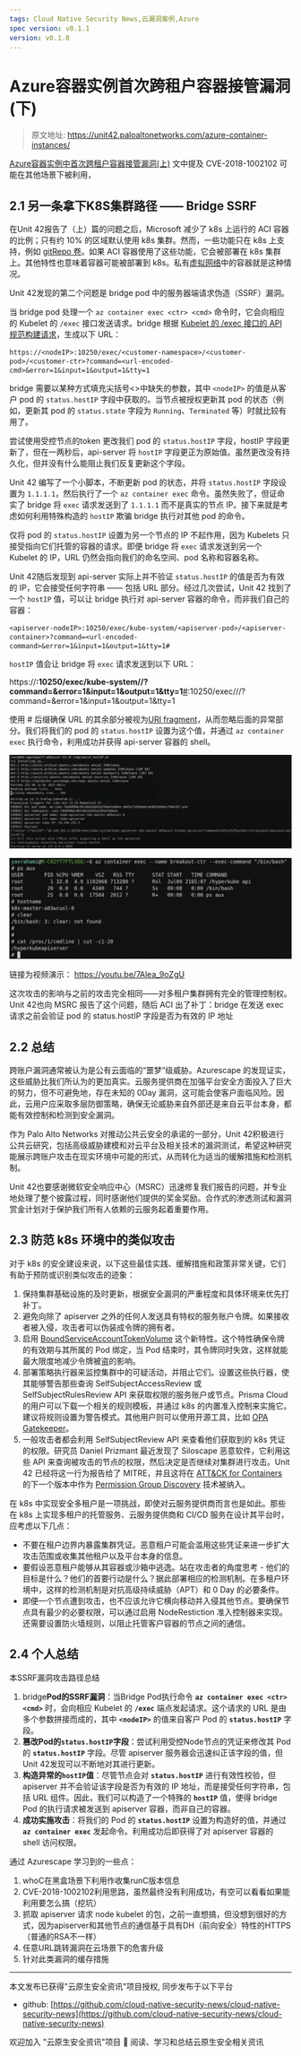 ```yaml
---
tags: Cloud Native Security News,云漏洞案例,Azure
spec version: v0.1.1
version: v0.1.0
---
```


# Azure容器实例首次跨租户容器接管漏洞(下)

> 原文地址: https://unit42.paloaltonetworks.com/azure-container-instances/

[Azure容器实例中首次跨租户容器接管漏洞(上)](./2023-12-12_Azure容器实例中首次跨租户容器接管漏洞(上).md) 文中提及 CVE-2018-1002102 可能在其他场景下被利用，

## 2.1 另一条拿下K8S集群路径 —— Bridge SSRF

在Unit 42报告了（上）篇的问题之后，Microsoft 减少了 k8s 上运行的 ACI 容器的比例；只有约 10% 的区域默认使用 k8s 集群。然而，一些功能只在 k8s 上支持，例如 [gitRepo 卷](https://docs.microsoft.com/en-us/azure/container-instances/container-instances-volume-gitrepo)。如果 ACI 容器使用了这些功能，它会被部署在 k8s 集群上。其他特性也意味着容器可能被部署到 k8s。私有[虚拟网络](https://docs.microsoft.com/en-us/azure/container-instances/container-instances-vnet)中的容器就是这种情况。

Unit 42发现的第二个问题是 bridge pod 中的服务器端请求伪造（SSRF）漏洞。

当 bridge pod 处理一个 `az container exec <ctr> <cmd>` 命令时，它会向相应的 Kubelet 的 `/exec` 接口发送请求。bridge 根据 [Kubelet 的 /exec 接口的 API 规范构建请求](https://github.com/kubernetes/kubernetes/blob/8088b3e67d3f917a94b4ac530579c22cd7688fe6/pkg/kubelet/server/server.go#L421)，生成以下 URL：

```
https://<nodeIP>:10250/exec/<customer-namespace>/<customer-pod>/<customer-ctr>?command=<url-encoded-cmd>&error=1&input=1&output=1&tty=1
```

bridge 需要以某种方式填充尖括号<>中缺失的参数，其中 `<nodeIP>` 的值是从客户 pod 的 `status.hostIP` 字段中获取的。当节点被授权更新其 pod 的状态（例如，更新其 pod 的 `status.state` 字段为 `Running`、`Terminated` 等）时就比较有用了。

尝试使用受控节点的token 更改我们 pod 的 `status.hostIP` 字段，hostIP 字段更新了，但在一两秒后，api-server 将 `hostIP` 字段更正为原始值。虽然更改没有持久化，但并没有什么能阻止我们反复更新这个字段。

Unit 42 编写了一个小脚本，不断更新 pod 的状态，并将 `status.hostIP` 字段设置为 `1.1.1.1`，然后执行了一个 `az container exec` 命令。虽然失败了，但证命实了 bridge 将 `exec` 请求发送到了 `1.1.1.1` 而不是真实的节点 IP。接下来就是考虑如何利用特殊构造的 `hostIP` 欺骗 bridge 执行对其他 pod 的命令。

仅将 pod 的 `status.hostIP` 设置为另一个节点的 IP 不起作用，因为 Kubelets 只接受指向它们托管的容器的请求。即便 bridge 将 `exec` 请求发送到另一个 Kubelet 的 IP，URL 仍然会指向我们的命名空间、pod 名称和容器名称。

Unit 42随后发现到 api-server 实际上并不验证 `status.hostIP` 的值是否为有效的 IP，它会接受任何字符串 —— 包括 URL 部分。经过几次尝试，Unit 42 找到了一个 `hostIP` 值，可以让 bridge 执行对 api-server 容器的命令，而非我们自己的容器：

```
<apiserver-nodeIP>:10250/exec/kube-system/<apiserver-pod>/<apiserver-container>?command=<url-encoded-command>&error=1&input=1&output=1&tty=1#
```

`hostIP` 值会让 bridge 将 `exec` 请求发送到以下 URL：

https://**<apiserver-nodeIP>:10250/exec/kube-system/<apiserver-pod-name>/<apiserver-ctr>?command=<url-encoded-command>&error=1&input=1&output=1&tty=1**<u>#</u>:10250/exec/<customer-namespace>/<customer-pod-name>/<customer-ctr-name>?command=<command>&error=1&input=1&output=1&tty=1

使用 # 后缀确保 URL 的其余部分被视为[URI fragment](https://en.wikipedia.org/wiki/URI_fragment)，从而忽略后面的异常部分。我们将我们的 pod 的 `status.hostIP` 设置为这个值，并通过 `az container exec` 执行命令，利用成功并获得 api-server 容器的 shell。

![patch_hostIP](./image/2023-12-14_Azure容器实例中首次跨租户容器接管漏洞(下)/Figure16.png)

![get_apiserver_shell](./image/2023-12-14_Azure容器实例中首次跨租户容器接管漏洞(下)/Figure17.png)

链接为视频演示：
https://youtu.be/7Alea_9oZgU

这次攻击的影响与之前的攻击完全相同——对多租户集群拥有完全的管理控制权。Unit 42也向 MSRC 报告了这个问题，随后 ACI 出了补丁：bridge 在发送 exec 请求之前会验证 pod 的 status.hostIP 字段是否为有效的 IP 地址

## 2.2 总结
跨账户漏洞通常被认为是公有云面临的“噩梦”级威胁。Azurescape 的发现证实，这些威胁比我们所认为的更加真实。云服务提供商在加强平台安全方面投入了巨大的努力，但不可避免地，存在未知的 0Day 漏洞，这可能会使客户面临风险。因此，云用户应采取多层防御策略，确保无论威胁来自外部还是来自云平台本身，都能有效控制和检测到安全漏洞。

作为 Palo Alto Networks 对推动公共云安全的承诺的一部分，Unit 42积极进行公共云研究，包括高级威胁建模和对云平台及相关技术的漏洞测试，希望这种研究能展示跨账户攻击在现实环境中可能的形式，从而转化为适当的缓解措施和检测机制。

Unit 42也要感谢微软安全响应中心（MSRC）迅速修复我们报告的问题，并专业地处理了整个披露过程，同时感谢他们提供的奖金奖励。合作式的渗透测试和漏洞赏金计划对于保护我们所有人依赖的云服务起着重要作用。

## 2.3 防范 k8s 环境中的类似攻击
对于 k8s 的安全建设来说，以下这些最佳实践、缓解措施和政策非常关键，它们有助于预防或识别类似攻击的迹象：

1. 保持集群基础设施的及时更新，根据安全漏洞的严重程度和具体环境来优先打补丁。
2. 避免向除了 apiserver 之外的任何人发送具有特权的服务账户令牌。如果接收者被入侵，攻击者可以伪装成令牌的拥有者。
3. 启用 [BoundServiceAccountTokenVolume](https://kubernetes.io/docs/reference/access-authn-authz/service-accounts-admin/#bound-service-account-token-volume) 这个新特性。这个特性确保令牌的有效期与其所属的 Pod 绑定，当 Pod 结束时，其令牌同时失效，这样就能最大限度地减少令牌被盗的影响。
4. 部署策略执行器来监控集群中的可疑活动，并阻止它们。设置这些执行器，使其能够警告那些查询 SelfSubjectAccessReview 或 SelfSubjectRulesReview API 来获取权限的服务账户或节点。Prisma Cloud 的用户可以下载一个相关的规则模板，并通过 k8s 的内置准入控制来实施它。建议将规则设置为警告模式。其他用户则可以使用开源工具，比如 [OPA Gatekeeper](https://github.com/open-policy-agent/gatekeeper)。
5. 一般攻击者都会利用 SelfSubjectReview API 来查看他们获取到的 k8s 凭证的权限。研究员 Daniel Prizmant 最近发现了 Siloscape 恶意软件，它利用这些 API 来查询被攻击的节点的权限，然后决定是否继续对集群进行攻击。Unit 42 已经将这一行为报告给了 MITRE，并且这将在 [ATT&CK for Containers](https://attack.mitre.org/matrices/enterprise/containers/) 的下一个版本中作为 [Permission Group Discovery](https://attack.mitre.org/techniques/T1069) 技术被纳入。

在 k8s 中实现安全多租户是一项挑战，即使对云服务提供商而言也是如此。那些在 k8s 上实现多租户的托管服务、云服务提供商和 CI/CD 服务在设计其平台时，应考虑以下几点：

- 不要在租户边界内暴露集群凭证。恶意租户可能会滥用这些凭证来进一步扩大攻击范围或收集其他租户以及平台本身的信息。
- 要假设恶意租户能够从其容器或沙箱中逃逸。站在攻击者的角度思考 - 他们的目标是什么？他们的首要行动是什么？据此部署相应的检测机制。在多租户环境中，这样的检测机制是对抗高级持续威胁（APT）和 0 Day 的必要条件。
- 即便一个节点遭到攻击，也不应该允许它横向移动并入侵其他节点。要确保节点具有最少的必要权限，可以通过启用 NodeRestiction 准入控制器来实现。还需要设置防火墙规则，以阻止托管客户容器的节点之间的通信。

## 2.4 个人总结
本SSRF漏洞攻击路径总结
1. bridge**Pod的SSRF漏洞**：当Bridge Pod执行命令 **`az container exec <ctr> <cmd>`** 时，会向相应 Kubelet 的 **`/exec`** 端点发起请求。这个请求的 URL 是由多个参数拼接而成的，其中 **`<nodeIP>`** 的值来自客户 Pod 的 **`status.hostIP`** 字段。
2. **篡改Pod的`status.hostIP`字段**：尝试利用受控Node节点的凭证来修改其 Pod 的 **`status.hostIP`** 字段。尽管 apiserver 服务器会迅速纠正该字段的值，但Unit 42发现可以不断地对其进行更新。
3. **构造异常的`hostIP`值**：尽管节点会对 **`status.hostIP`** 进行有效性校验，但 apiserver 并不会验证该字段是否为有效的 IP 地址，而是接受任何字符串，包括 URL 组件。因此，我们可以构造了一个特殊的 **`hostIP`** 值，使得 bridge Pod 的执行请求被发送到 apiserver 容器，而非自己的容器。
4. **成功实施攻击**：将我们的 Pod 的 **`status.hostIP`** 设置为构造好的值，并通过 **`az container exec`** 发起命令。利用成功后即获得了对 apiserver 容器的 shell 访问权限。

通过 Azurescape 学习到的一些点：
1. whoC在黑盒场景下利用作收集runC版本信息
2. CVE-2018-1002102利用思路，虽然最终没有利用成功，有空可以看看如果能利用要怎么搞（挖坑）
3. 抓取 apiserver 请求 node kubelet 的包，之前一直想搞，但没想到很好的方式，因为apiserver和其他节点的通信基于具有DH（前向安全）特性的HTTPS（普通的RSA不一样）
4. 任意URL跳转漏洞在云场景下的危害升级
5. 针对此类漏洞的缓存措施


----

本文发布已获得"云原生安全资讯"项目授权, 同步发布于以下平台

* github: [https://github.com/cloud-native-security-news/cloud-native-security-news](https://github.com/cloud-native-security-news/cloud-native-security-news)

欢迎加入 "云原生安全资讯"项目 👏 阅读、学习和总结云原生安全相关资讯
